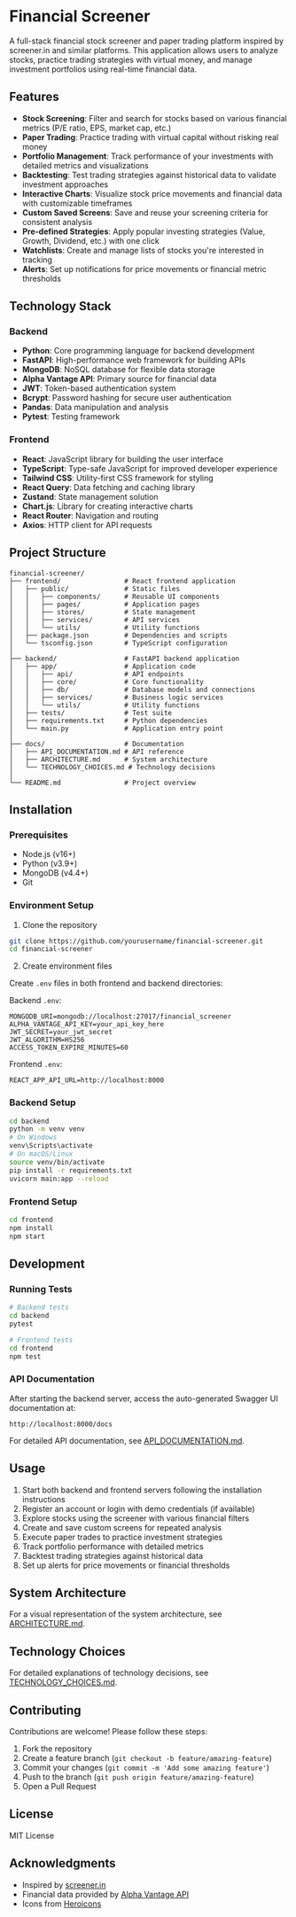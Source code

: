 # Financial Screener

A full-stack financial stock screener and paper trading platform inspired by screener.in and similar platforms. This application allows users to analyze stocks, practice trading strategies with virtual money, and manage investment portfolios using real-time financial data.

## Features

- **Stock Screening**: Filter and search for stocks based on various financial metrics (P/E ratio, EPS, market cap, etc.)
- **Paper Trading**: Practice trading with virtual capital without risking real money
- **Portfolio Management**: Track performance of your investments with detailed metrics and visualizations
- **Backtesting**: Test trading strategies against historical data to validate investment approaches
- **Interactive Charts**: Visualize stock price movements and financial data with customizable timeframes
- **Custom Saved Screens**: Save and reuse your screening criteria for consistent analysis
- **Pre-defined Strategies**: Apply popular investing strategies (Value, Growth, Dividend, etc.) with one click
- **Watchlists**: Create and manage lists of stocks you're interested in tracking
- **Alerts**: Set up notifications for price movements or financial metric thresholds

## Technology Stack

### Backend
- **Python**: Core programming language for backend development
- **FastAPI**: High-performance web framework for building APIs
- **MongoDB**: NoSQL database for flexible data storage
- **Alpha Vantage API**: Primary source for financial data
- **JWT**: Token-based authentication system
- **Bcrypt**: Password hashing for secure user authentication
- **Pandas**: Data manipulation and analysis
- **Pytest**: Testing framework

### Frontend
- **React**: JavaScript library for building the user interface
- **TypeScript**: Type-safe JavaScript for improved developer experience
- **Tailwind CSS**: Utility-first CSS framework for styling
- **React Query**: Data fetching and caching library
- **Zustand**: State management solution
- **Chart.js**: Library for creating interactive charts
- **React Router**: Navigation and routing
- **Axios**: HTTP client for API requests

## Project Structure

```
financial-screener/
├── frontend/                # React frontend application
│   ├── public/              # Static files
│   │   ├── components/      # Reusable UI components
│   │   ├── pages/           # Application pages
│   │   ├── stores/          # State management
│   │   ├── services/        # API services
│   │   └── utils/           # Utility functions
│   ├── package.json         # Dependencies and scripts
│   └── tsconfig.json        # TypeScript configuration
│
├── backend/                 # FastAPI backend application
│   ├── app/                 # Application code
│   │   ├── api/             # API endpoints
│   │   ├── core/            # Core functionality
│   │   ├── db/              # Database models and connections
│   │   ├── services/        # Business logic services
│   │   └── utils/           # Utility functions
│   ├── tests/               # Test suite
│   ├── requirements.txt     # Python dependencies
│   └── main.py              # Application entry point
│
├── docs/                    # Documentation
│   ├── API_DOCUMENTATION.md # API reference
│   ├── ARCHITECTURE.md      # System architecture
│   └── TECHNOLOGY_CHOICES.md # Technology decisions
│
└── README.md                # Project overview
```

## Installation

### Prerequisites
- Node.js (v16+)
- Python (v3.9+)
- MongoDB (v4.4+)
- Git

### Environment Setup

1. Clone the repository
```bash
git clone https://github.com/yourusername/financial-screener.git
cd financial-screener
```

2. Create environment files

Create `.env` files in both frontend and backend directories:

Backend `.env`:
```
MONGODB_URI=mongodb://localhost:27017/financial_screener
ALPHA_VANTAGE_API_KEY=your_api_key_here
JWT_SECRET=your_jwt_secret
JWT_ALGORITHM=HS256
ACCESS_TOKEN_EXPIRE_MINUTES=60
```

Frontend `.env`:
```
REACT_APP_API_URL=http://localhost:8000
```

### Backend Setup
```bash
cd backend
python -m venv venv
# On Windows
venv\Scripts\activate
# On macOS/Linux
source venv/bin/activate
pip install -r requirements.txt
uvicorn main:app --reload
```

### Frontend Setup
```bash
cd frontend
npm install
npm start
```

## Development

### Running Tests
```bash
# Backend tests
cd backend
pytest

# Frontend tests
cd frontend
npm test
```

### API Documentation
After starting the backend server, access the auto-generated Swagger UI documentation at:
```
http://localhost:8000/docs
```

For detailed API documentation, see [API_DOCUMENTATION.md](./docs/API_DOCUMENTATION.md).

## Usage

1. Start both backend and frontend servers following the installation instructions
2. Register an account or login with demo credentials (if available)
3. Explore stocks using the screener with various financial filters
4. Create and save custom screens for repeated analysis
5. Execute paper trades to practice investment strategies
6. Track portfolio performance with detailed metrics
7. Backtest trading strategies against historical data
8. Set up alerts for price movements or financial thresholds

## System Architecture

For a visual representation of the system architecture, see [ARCHITECTURE.md](./docs/ARCHITECTURE.md).

## Technology Choices

For detailed explanations of technology decisions, see [TECHNOLOGY_CHOICES.md](./docs/TECHNOLOGY_CHOICES.md).

## Contributing

Contributions are welcome! Please follow these steps:

1. Fork the repository
2. Create a feature branch (`git checkout -b feature/amazing-feature`)
3. Commit your changes (`git commit -m 'Add some amazing feature'`)
4. Push to the branch (`git push origin feature/amazing-feature`)
5. Open a Pull Request

## License

MIT License

## Acknowledgments

- Inspired by [screener.in](https://www.screener.in)
- Financial data provided by [Alpha Vantage API](https://www.alphavantage.co/)
- Icons from [Heroicons](https://heroicons.com/) 
